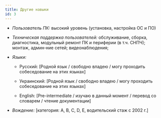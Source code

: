 ```yaml
---
title: Другие навыки
id: 3
---
```


- *Пользователь ПК:* высокий уровень (установка, настройка ОС и ПО)

- *Техническая поддержка пользователей:* обслуживание, сборка, диагностика, модульный ремонт ПК и периферии (в т.ч. СНПЧ); монтаж, админ-ние сетей; видеонаблюдения;

- *Языки:*
	- Русский: [Родной язык / свободно владею / могу проходить собеседование на этих языках]

	- Украинский: [Родной язык / свободно владею / могу проходить собеседование на этих языках]

	- English: [Pre-intermediate / изучаю в данный момент / перевод со словарем / чтение документации]

- *Вождение:* [категория: A, B, C, D, E, водительский стаж с 2002 г.]
